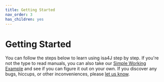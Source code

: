 ```yaml
---
title: Getting Started
nav_order: 3
has_children: yes
---
```


# Getting Started

You can follow the steps below to learn using isa4J step by step.
If you're not the type to read manuals, you can also take our [Simple Working Example](https://ipk-bit.github.io/isa4J/simple-working-example.html) and see if you can figure it out on your own.
If you discover any bugs, hiccups, or other inconveniences, please [let us know](https://github.com/IPK-BIT/isa4J/issues).
